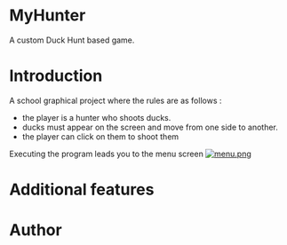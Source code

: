 # MyHunter
A custom Duck Hunt based game.

# Introduction

A school graphical project where the rules are as follows :

  * the player is a hunter who shoots ducks.<br />
  * ducks must appear on the screen and move from one side to another.<br />
  * the player can click on them to shoot them<br />

  Executing the program leads you to the menu screen
[![menu.png](https://i.postimg.cc/85VtfCsJ/menu.png)](https://postimg.cc/xktKWnvn)

# Additional features

# Author
